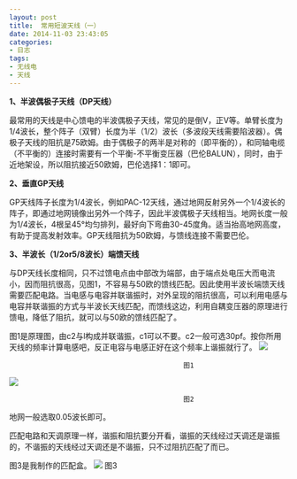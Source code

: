 ```yaml
---
layout: post
title: 	常用短波天线（一）
date: 2014-11-03 23:43:05
categories:
- 日志
tags:
- 无线电
- 天线
---
```


   
**1、半波偶极子天线（DP天线）**

最常用的天线是中心馈电的半波偶极子天线，常见的是倒V，正V等。单臂长度为1/4波长，整个阵子（双臂）长度为半（1/2）波长（多波段天线需要陷波器）。偶极子天线的阻抗是75欧姆。由于偶极子的两半是对称的（即平衡的），和同轴电缆（不平衡的）连接时需要有一个平衡-不平衡变压器（巴伦BALUN），同时，由于近地架设，所以阻抗接近50欧姆，巴伦选择1：1即可。

**2、垂直GP天线**

GP天线阵子长度为1/4波长，例如PAC-12天线，通过地网反射另外一个1/4波长的阵子，即通过地网镜像出另外一个阵子，因此半波偶极子天线相当。地网长度一般为1/4波长，4根呈45°均匀排列，最好向下弯曲30-45度角。适当抬高地网高度，有助于提高发射效率。GP天线阻抗为50欧姆，与馈线连接不需要巴伦。

**3、半波长（1/2or5/8波长）端馈天线**

与DP天线长度相同，只不过馈电点由中部改为端部，由于端点处电压大而电流小，因而阻抗很高，见图1，不容易与50欧的馈线匹配。因此使用半波长端馈天线需要匹配电路。当电感与电容并联谐振时，对外呈现的阻抗很高，可以利用电感与电容并联谐振的方式与半波长天线匹配，而馈线这边，利用自耦变压器的原理进行馈电，降低了阻抗，就可以与50欧的馈线匹配了。

图1是原理图，由c2与l构成并联谐振，c1可以不要。c2一般可选30pf。按你所用天线的频率计算电感吧，反正电容与电感正好在这个频率上谐振就行了。
![](http://i1328.photobucket.com/albums/w532/xwlogic/65E068079898_zpscd450395.png)

                                                图1

![](http://i1328.photobucket.com/albums/w532/xwlogic/65E068079898_zps254bb99d.png)

                                                图2


地网一般选取0.05波长即可。

匹配电路和天调原理一样，谐振和阻抗要分开看，谐振的天线经过天调还是谐振的，不谐振的天线经过天调还是不谐振，只不过阻抗匹配了而已。

图3是我制作的匹配盒。
![](http://i1328.photobucket.com/albums/w532/xwlogic/65E068079898_zpsc9a629c0.png)
                                                图3



